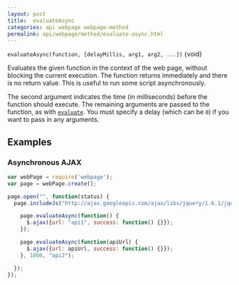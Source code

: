 ```yaml
---
layout: post
title:  evaluateAsync
categories: api webpage webpage-method
permalink: api/webpage/method/evaluate-async.html
---
```


`evaluateAsync(function, [delayMillis, arg1, arg2, ...])` {void}

Evaluates the given function in the context of the web page, without blocking the current execution. The function returns immediately and there is no return value. This is useful to run some script asynchronously.

The second argument indicates the time (in milliseconds) before the function should execute. The remaining arguments are passed to the function, as with [`evaluate`](http://phantomjs.org/api/webpage/method/evaluate.html). You must specify a delay (which can be `0`) if you want to pass in any arguments.

## Examples

### Asynchronous AJAX

```javascript
var webPage = require('webpage');
var page = webPage.create();

page.open("", function(status) {
  page.includeJs("http://ajax.googleapis.com/ajax/libs/jquery/1.6.1/jquery.min.js", function() {

    page.evaluateAsync(function() {
      $.ajax({url: "api1", success: function() {}});
    });

    page.evaluateAsync(function(apiUrl) {
      $.ajax({url: apiUrl, success: function() {}});
    }, 1000, "api2");

  });
});
```

